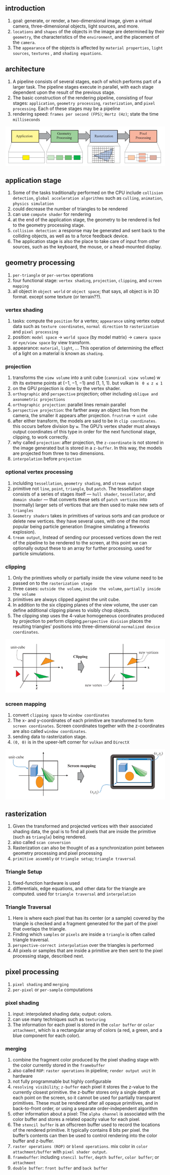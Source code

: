 ## introduction
1. goal: generate, or render, a two-dimensional image, given a virtual camera, three-dimensional objects, light sources, and more.
2. `locations` and `shapes` of the objects in the image are determined by their `geometry`, the characteristics of the `environment`, and the placement of the `camera`.
3. The `appearance` of the objects is affected by `material properties`, `light sources`, `textures` , and `shading equations`.

## architecture
1. A pipeline consists of several stages, each of which performs part of a larger task. The pipeline stages execute in parallel, with each stage dependent upon the result of the previous stage.
2. The basic construction of the rendering pipeline, consisting of four stages: `application`, `geometry processing`, `rasterization`, and `pixel processing`. Each of these stages may be a pipeline 
3. rendering speed: `frames per second (FPS)`; `Hertz (Hz)`; state the time `milliseconds`

![graphics pipeline](image.png)


## application stage
1. Some of the tasks traditionally performed on the CPU include `collision detection`, `global acceleration algorithms` such as `culling`, `animation`, `physics simulation`
2. could decrease the number of triangles to be rendered
3. can use `compute shader` for rendering
4. at the end of the application stage, the geometry to be rendered is fed to the geometry processing stage. 
5. `collision detection`:  a response may be generated and sent back to the colliding objects, as well as to a force feedback device. 
6. The application stage is also the place to take care of input from other sources, such as the keyboard, the mouse, or a head-mounted display.

## geometry processing
1. `per-triangle` or `per-vertex` operations
2. four functional stage: `vertex shading`, `projection`, `clipping`, and `screen mapping`
3. all object in `object world` or `object space`; that says, all object is in 3D format. except some texture (or terrain??).

### vertex shading
1. tasks: compute the `position` for a vertex; `appearance` using vertex output data such as `texture coordinates`, `normal direction` to `rasterization` and `pixel processing`
2. position: `model space` -> `world space` (by model matrix) -> `camera space` or `eye/view space` by view transform.
3. appearance: `material`, `light`, ... This operation of determining the effect of a light on a material is known as `shading`.


### projection
1. transforms the `view volume` into a unit cube (`canonical view volume`) w ith its extreme points at (−1, −1, −1) and (1, 1, 1). but vulkan is ` 0 ≤ z ≤ 1`
2. on the GPU projection is done by the vertex shader.
3. `orthographic` and `perspective` projection; other including `oblique and axonometric projections`
4. `orthographic projection`: parallel lines remain parallel
5. `perspective projection`: the farther away an object lies from the camera, the smaller it appears after projection. `frustrum` -> `uint cube`
6. after either transform, the models are said to be in `clip coordinates`. this occurs before division by `w`. The GPU’s vertex shader must always output coordinates of this type in order for the next functional stage, clipping, to work correctly.
7. why called `projection`:  after projection, the `z-coordinate` is not stored in the image generated but is stored in a `z-buffer`. In this way, the models are projected from three to two dimensions.
8. `interpolation` before `projection`


### optional vertex processing
1. inclulding `tessellation`, `geometry shading`, and `stream output`
2. primitive not `line`, `point`, `triangle`, but `patch`. The tessellation stage consists of a series of stages itself — `hull shader`, `tessellator`, and `domain shader` — that converts these sets of `patch vertices` into (normally) larger sets of vertices that are then used to make new sets of `triangles`
3. `Geometry shaders` takes in primitives of various sorts and can produce or delete new vertices. they have several uses, with one of the most popular being particle generation (Imagine simulating a fireworks explosion). 
4. `tream output`, Instead of sending our processed vertices down the rest of the pipeline to be rendered to the screen, at this point we can optionally output these to an array for further processing. used for particle simulations.

### clipping
1. Only the primitives wholly or partially inside the view volume need to be passed on to the `rasterization stage `
2. three cases: `outside the volume`, `inside the volume`, `partially inside the volume`
3. primitives are always clipped against the unit cube.
4. In addition to the six clipping planes of the view volume, the user can define additional clipping planes to visibly chop objects. 
5. The clipping step uses the 4-value homogeneous coordinates produced by projection to perform clipping.`perspective division` places the resulting triangles’ positions into three-dimensional `normalized device coordinates`.

![Alt text](image-1.png)

### screen mapping
1. convert `clipping space` to `window coordinates`
2. The x- and y-coordinates of each primitive are transformed to form `screen coordinates`. Screen coordinates together with the z-coordinates are also called `window coordinates`.
3. sending data to rasterization stage.
4. `(0, 0)` is in the upeer-left corner for `vulkan` and `DirectX`


![Alt text](image-2.png)

## rasterization 
1. Given the transformed and projected vertices with their associated shading data, the goal is to find all pixels that are inside the primitive (such as `triangle`) being rendered. 
2. also called `scan conversion`
3. Rasterization can also be thought of as a synchronization point between geometry processing and pixel processing
4. `primitive assembly` or `triangle setup`; `triangle traversal`

### Triangle Setup
1. fixed-function hardware is used
2. differentials, edge equations, and other data for the triangle are computed. used for `triangle traversal` and `interpolation`

### Triangle Traversal
1. Here is where each pixel that has its center (or a sample) covered by the triangle is checked and a fragment generated for the part of the pixel that overlaps the triangle.
2. Finding which `samples` or `pixels` are inside a `triangle` is often called triangle traversal.
3. `perspective-correct interpolation` over the triangles is performed 
4. All pixels or samples that are inside a primitive are then sent to the pixel processing stage, described next.

## pixel processing
1. `pixel shading` and `merging`
2. `per-pixel` or `per-sample` computations

### pixel shading
1. input: interpolated shading data; output: colors.
2. can use many techniques such as `texturing`
3. The information for each pixel is stored in the `color buffer` or `color attachment`, which is a rectangular array of colors (a red, a green, and a blue component for each color).

### merging
1. combine the fragment color produced by the pixel shading stage with the color currently stored in the `framebuffer`
2. also called `ROP`: `raster operations` in pipeline; `render output unit` in hardware
3. not fully programmable but highly configurable
4. `resolving visibility`; `z-buffer` each pixel it stores the z-value to the currently closest primitive. the z-buffer stores only a single depth at each point on the screen, so it cannot be used for partially transparent primitives. These must be rendered after all opaque primitives, and in back-to-front order, or using a separate order-independent algorithm
5. other information about a pixel: The `alpha channel` is associated with the color buffer and stores a related opacity value for each pixel. 
6. The `stencil buffer` is an offscreen buffer used to record the locations of the rendered primitive. It typically contains 8 bits per pixel. the buffer’s contents can then be used to control rendering into the color buffer and z-buffer.
7. `raster operations (ROP)` or `blend operations`. mix color in `color attachment/buffer` with `pixel shader output`.
8. `framebuffer`: including `stencil buffer`, `depth buffer`, `color buffer`; or `attachment`
9. `double buffer`: `front buffer` and `back buffer`


